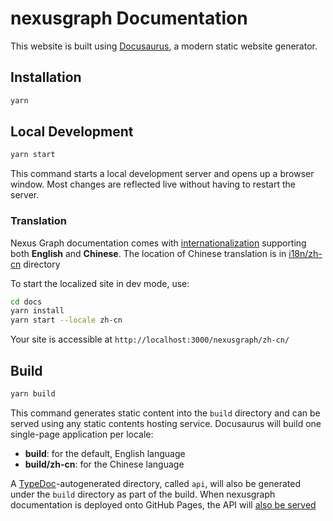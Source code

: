 nexusgraph Documentation
========================

This website is built using [Docusaurus](https://docusaurus.io/), a modern static website generator.

Installation
------------

```bash
yarn
```

Local Development
-----------------

```bash
yarn start
```

This command starts a local development server and opens up a browser window. Most changes are reflected live without
having to restart the server.

### Translation

Nexus Graph documentation comes with [internationalization][Docusaurus i18n] supporting both **English** and
**Chinese**. The location of Chinese translation is in [i18n/zh-cn](../docs/i18n/zh-cn) directory

To start the localized site in dev mode, use:

```bash
cd docs
yarn install
yarn start --locale zh-cn
```

Your site is accessible at `http://localhost:3000/nexusgraph/zh-cn/`

Build
-----

```bash
yarn build
```

This command generates static content into the `build` directory and can be served using any static contents hosting
service. Docusaurus will build one single-page application per locale:

- **build**: for the default, English language
- **build/zh-cn**: for the Chinese language

A [TypeDoc][TypeDoc]-autogenerated directory, called `api`, will also be generated under the `build` directory as part
of the build. When nexusgraph documentation is deployed onto GitHub Pages, the API will [also be served][API]

[API]: https://docs.nexusgraph.com/api

[Docusaurus i18n]: https://docusaurus.io/docs/next/i18n/tutorial

[TypeDoc]: https://typedoc.org/

